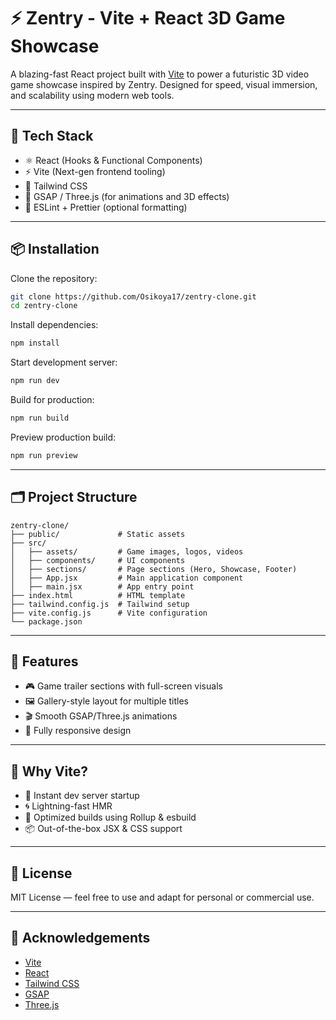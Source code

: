 # ⚡ Zentry - Vite + React 3D Game Showcase

A blazing-fast React project built with [Vite](https://vitejs.dev/) to power a futuristic 3D video game showcase inspired by Zentry. Designed for speed, visual immersion, and scalability using modern web tools.

---

## 🚀 Tech Stack

* ⚛️ React (Hooks & Functional Components)
* ⚡ Vite (Next-gen frontend tooling)
* 🎨 Tailwind CSS
* 🌌 GSAP / Three.js (for animations and 3D effects)
* 🧪 ESLint + Prettier (optional formatting)

---

## 📦 Installation

Clone the repository:

```bash
git clone https://github.com/Osikoya17/zentry-clone.git
cd zentry-clone
```

Install dependencies:

```bash
npm install
```

Start development server:

```bash
npm run dev
```

Build for production:

```bash
npm run build
```

Preview production build:

```bash
npm run preview
```

---

## 🗂️ Project Structure

```
zentry-clone/
├── public/             # Static assets
├── src/
│   ├── assets/         # Game images, logos, videos
│   ├── components/     # UI components
│   ├── sections/       # Page sections (Hero, Showcase, Footer)
│   ├── App.jsx         # Main application component
│   ├── main.jsx        # App entry point
├── index.html          # HTML template
├── tailwind.config.js  # Tailwind setup
├── vite.config.js      # Vite configuration
└── package.json
```

---

## 🌟 Features

* 🎮 Game trailer sections with full-screen visuals
* 🖼️ Gallery-style layout for multiple titles
* 🎬 Smooth GSAP/Three.js animations
* 🔗 Fully responsive design

---

## 🧠 Why Vite?

* 🚀 Instant dev server startup
* 🌀 Lightning-fast HMR
* 🔧 Optimized builds using Rollup & esbuild
* 📦 Out-of-the-box JSX & CSS support

---

## 📄 License

MIT License — feel free to use and adapt for personal or commercial use.

---

## 🙌 Acknowledgements

* [Vite](https://vitejs.dev/)
* [React](https://reactjs.org/)
* [Tailwind CSS](https://tailwindcss.com/)
* [GSAP](https://gsap.com/)
* [Three.js](https://threejs.org/)
